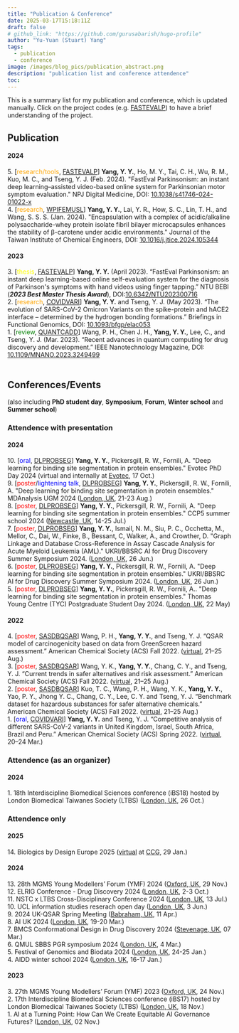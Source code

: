```yaml
---
title: "Publication & Conference"
date: 2025-03-17T15:18:11Z
draft: false
# github_link: "https://github.com/gurusabarish/hugo-profile"
author: "Yu-Yuan (Stuart) Yang"
tags:
  - publication
  - conference
image: /images/blog_pics/publication_abstract.png
description: "publication list and conference attendence"
toc: 
---
```

<style>
r { color: Red }
o { color: Orange }
y { color: yellow }
bb { color: Blue }
gg { color: Green }
</style>

This is a summary list for my publication and conference, which is updated manually. Click on the project codes (e.g. [FASTEVALP](/tags/fastevalp)) to have a brief understanding of the project.  

<!-- Publication with reasearchgate and google scholar link -->
## Publication <a href="https://www.researchgate.net/profile/Yu-Yuan-Yang" target="_blank"><i class="fab fa-researchgate"></i></a> <a href="https://scholar.google.com/citations?user=_UlrhSsAAAAJ&hl=en" target="_blank"><i class="fas fa-graduation-cap"></i></a>

#### 2024
5\. [<o>research/tools</o>, [FASTEVALP](/tags/fastevalp)] **Yang, Y. Y.**, Ho, M. Y., Tai, C. H., Wu, R. M., Kuo, M. C., and Tseng, Y. J. (Feb. 2024). "FastEval Parkinsonism: an instant deep learning–assisted video-based online system for Parkinsonian motor symptom evaluation." NPJ Digital Medicine, DOI: [10.1038/s41746-024-01022-x](https://doi.org/10.1038/s41746-024-01022-x)  
4\. [<o>research</o>, [WPIFEMUSL](/tags/wpifemusl)] **Yang, Y. Y.**, Lai, Y. R., How, S. C., Lin, T. H., and Wang, S. S. S. (Jan. 2024). "Encapsulation with a complex of acidic/alkaline polysaccharide-whey protein isolate fibril bilayer microcapsules enhances the stability of β-carotene under acidic environments." Journal of the Taiwan Institute of Chemical Engineers, DOI: [10.1016/j.jtice.2024.105344](https://doi.org/10.1016/j.jtice.2024.105344)   

#### 2023
3\. [<y>thesis</y>, [FASTEVALP](/tags/fastevalp)] **Yang, Y. Y.** (April 2023). “FastEval Parkinsonism: an instant deep learning-based online self-evaluation system for the diagnosis of Parkinson's symptoms with hand videos using finger tapping.” NTU BEBI (***2023 Best Master Thesis Award***), DOI:[10.6342/NTU202300716](https://doi.org/10.6342/NTU202300716)  
2\. [<o>research</o>, [COVIDVARI](/tags/covidvari)] **Yang, Y. Y.** and Tseng, Y. J. (May 2023). “The evolution of SARS-CoV-2 Omicron Variants on the spike-protein and hACE2 interface – determined by the hydrogen bonding formations.” Briefings in Functional Genomics, DOI: [10.1093/bfgp/elac053](https://doi.org/10.1093/bfgp/elac053)  
1\. [<gg>review</gg>, [QUANTCADD](/tags/quantcadd)] Wang, P. H., Chen J. H., **Yang, Y. Y.**, Lee, C., and Tseng, Y. J. (Mar. 2023). “Recent advances in quantum computing for drug discovery and development.” IEEE Nanotechnology Magazine, DOI: [10.1109/MNANO.2023.3249499](https://doi.org/10.1109/MNANO.2023.3249499)
<br></br>


## Conferences/Events
(also including **PhD student day**, **Symposium**, **Forum**, **Winter school** and **Summer school**)
### Attendence with presentation
#### 2024
10\. [<bb>oral</bb>, [DLPROBSEG](/tags/dlprobseg)] **Yang, Y. Y.**, Pickersgill, R. W., Fornili, A. "Deep learning for binding site segmentation in protein ensembles." Evotec PhD Day 2024 (virtual and internally at [Evotec](https://www.evotec.com/), 17 Oct.)   
9\. [<r>poster</r>/<bb>lightening talk</bb>, [DLPROBSEG](/tags/dlprobseg)] **Yang, Y. Y.**, Pickersgill, R. W., Fornili, A. "Deep learning for binding site segmentation in protein ensembles." MDAnalysis UGM 2024 ([London, UK](https://maps.app.goo.gl/NSX5xR2NKRRwiqcp6), 21-23 Aug.)   
8\. [<r>poster</r>, [DLPROBSEG](/tags/dlprobseg)] **Yang, Y. Y.**, Pickersgill, R. W., Fornili, A. "Deep learning for binding site segmentation in protein ensembles." CCP5 summer school 2024 ([Newcastle, UK](https://maps.app.goo.gl/PVvYzEXCLUDoQVrh6), 14-25 Jul.)   
7\. [<r>poster</r>, [DLPROBSEG](/tags/dlprobseg)] **Yang, Y. Y.**, Ismail, N. M., Siu, P. C., Occhetta, M., Mellor, C., Dai, W., Finke, B., Bessant, C, Walker, A., and Crowther, D. "Graph Linkage and Database Cross-Reference in Assay Cascade Analysis for Acute Myeloid Leukemia (AML)." UKRI/BBSRC AI for Drug Discovery Summer Symposium 2024. ([London, UK](https://maps.app.goo.gl/NSX5xR2NKRRwiqcp6), 26 Jun.)    
6\. [<r>poster</r>, [DLPROBSEG](/tags/dlprobseg)] **Yang, Y. Y.**, Pickersgill, R. W., Fornili, A. "Deep learning for binding site segmentation in protein ensembles." UKRI/BBSRC AI for Drug Discovery Summer Symposium 2024. ([London, UK](https://maps.app.goo.gl/NSX5xR2NKRRwiqcp6), 26 Jun.)    
5\. [<r>poster</r>, [DLPROBSEG](/tags/dlprobseg)] **Yang, Y. Y.**, Pickersgill, R. W., Fornili, A.. "Deep learning for binding site segmentation in protein ensembles." Thomas Young Centre (TYC) Postgraduate Student Day 2024. ([London, UK](https://maps.app.goo.gl/NSX5xR2NKRRwiqcp6), 22 May)   
#### 2022 
4\. [<r>poster</r>, [SASDBQSAR](/tags/sasdbqsar)] Wang, P. H., **Yang, Y. Y.**, and Tseng, Y. J. “QSAR model of carcinogenicity based on data from GreenScreen hazard assessment.” American Chemical Society (ACS) Fall 2022. ([virtual](https://acs.digitellinc.com/p/s/qsar-model-of-carcinogenicity-based-on-data-from-greenscreen-hazard-assessment-524763), 21–25 Aug.)   
3\. [<r>poster</r>, [SASDBQSAR](/tags/sasdbqsar)] Wang, Y. K., **Yang, Y. Y.**, Chang, C. Y., and Tseng, Y. J. “Current trends in safer alternatives and risk assessment.” American Chemical Society (ACS) Fall 2022. ([virtual](https://acs.digitellinc.com/p/s/current-trends-in-safer-alternatives-and-risk-assessment-524775), 21–25 Aug.)   
2\. [<r>poster</r>, [SASDBQSAR](/tags/sasdbqsar)] Kuo, T. C., Wang, P. H., Wang, Y. K., **Yang, Y. Y.**, Yao, P. Y., Jhong Y. C., Chang, C. Y., Lee, C. Y. and Tseng, Y. J. “Benchmark dataset for hazardous substances for safer alternative chemicals.” American Chemical Society (ACS) Fall 2022. ([virtual](https://acs.digitellinc.com/p/s/benchmark-dataset-for-hazardous-substances-for-safer-alternative-chemicals-524771), 21–25 Aug.)   
1\. [<bb>oral</bb>, [COVIDVARI](/tags/covidvari)] **Yang, Y. Y.** and Tseng, Y. J. “Competitive analysis of different SARS-CoV-2 variants in United Kingdom, Israel, South Africa, Brazil and Peru.” American Chemical Society (ACS) Spring 2022. ([virtual](https://www.morressier.com/o/event/623377e0b300ee00119b311f/article/6234a182818a915252b7f606), 20–24 Mar.)   


### Attendence (as an organizer)
#### 2024 
1\. 18th Interdiscipline Biomedical Sciences conference (iBS18) hosted by London Biomedical Taiwanes Society (LTBS) ([London, UK](https://maps.app.goo.gl/NSX5xR2NKRRwiqcp6), 26 Oct.)   


### Attendence only
#### 2025
14\. Biologics by Design Europe 2025 ([virtual](https://www.chemcomp.com/en/Biologics-2025-Europe.htm) at [CCG](https://www.chemcomp.com/en/index.htm), 29 Jan.)   
#### 2024
13\. 28th MGMS Young Modellers’ Forum (YMF) 2024 ([Oxford, UK](https://maps.app.goo.gl/P7UAhcHRCrFW1Lt58), 29 Nov.)    
12\. ELRIG Conference - Drug Discovery 2024 ([London, UK](https://maps.app.goo.gl/NSX5xR2NKRRwiqcp6), 2-3 Oct.)  
11\. NSTC x LTBS Cross-Disciplinary Conference 2024 ([London, UK](https://maps.app.goo.gl/NSX5xR2NKRRwiqcp6), 13 Jul.)   
10\. UCL information studies reserach open day ([London, UK](https://maps.app.goo.gl/NSX5xR2NKRRwiqcp6), 3 Jun.)  
9\. 2024 UK-QSAR Spring Meeting ([Babraham, UK](https://maps.app.goo.gl/5HJDriRmLYFJLcDw9), 11 Apr.)  
8\. AI UK 2024 ([London, UK](https://maps.app.goo.gl/NSX5xR2NKRRwiqcp6), 19-20 Mar.)  
7\. BMCS Conformational Design in Drug Discovery 2024 ([Stevenage, UK](https://maps.app.goo.gl/pzgqV9jYTXWsFNHz6), 07 Mar.)  
6\. QMUL SBBS PGR symposium 2024 ([London, UK](https://maps.app.goo.gl/NSX5xR2NKRRwiqcp6), 4 Mar.)  
5\. Festival of Genomics and Biodata 2024 ([London, UK](https://maps.app.goo.gl/NSX5xR2NKRRwiqcp6), 24-25 Jan.)   
4\. AIDD winter school 2024 ([London, UK](https://maps.app.goo.gl/NSX5xR2NKRRwiqcp6), 16-17 Jan.)  
#### 2023
3\. 27th MGMS Young Modellers’ Forum (YMF) 2023 ([Oxford, UK](https://maps.app.goo.gl/P7UAhcHRCrFW1Lt58), 24 Nov.)    
2\. 17th Interdiscipline Biomedical Sciences conference (iBS17) hosted by London Biomedical Taiwanes Society (LTBS) ([London, UK](https://maps.app.goo.gl/NSX5xR2NKRRwiqcp6), 18 Nov.)   
1\. AI at a Turning Point: How Can We Create Equitable AI Governance Futures? ([London, UK](https://maps.app.goo.gl/NSX5xR2NKRRwiqcp6), 02 Nov.)  
